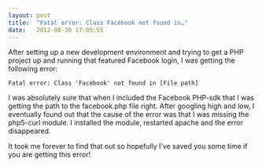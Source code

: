 ```yaml
---
layout: post
title:  "Fatal error: Class Facebook not found in…"
date:   2012-08-30 17:05:55
---
```


After setting up a new development environment and trying to get a PHP project up and running that featured Facebook login, I was getting the following error:

`Fatal error: Class 'Facebook' not found in [File path]`

I was absolutely sure that when I included the Facebook PHP-sdk that I was getting the path to the facebook.php file right. After googling high and low, I eventually found out that the cause of the error was that I was missing the php5-curl module. I installed the module, restarted apache and the error disappeared.

It took me forever to find that out so hopefully I’ve saved you some time if you are getting this error!
